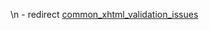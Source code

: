 \\n - redirect
[common\_xhtml\_validation\_issues](/home/www/zendstudio/dokuwiki/bin/doku.php?id=common_xhtml_validation_issues)
